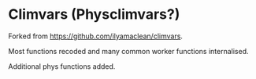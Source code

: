 # Climvars (Physclimvars?)

Forked from https://github.com/ilyamaclean/climvars. 

Most functions recoded and many common worker functions internalised.

Additional phys functions added.
